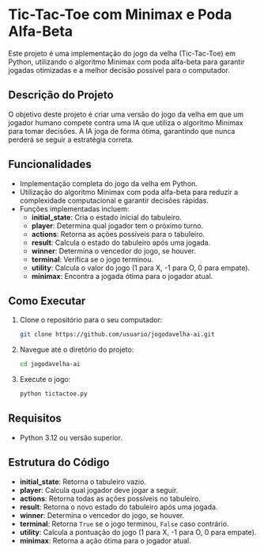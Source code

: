 # Tic-Tac-Toe com Minimax e Poda Alfa-Beta

Este projeto é uma implementação do jogo da velha (Tic-Tac-Toe) em Python, utilizando o algoritmo Minimax com poda alfa-beta para garantir jogadas otimizadas e a melhor decisão possível para o computador.

## Descrição do Projeto

O objetivo deste projeto é criar uma versão do jogo da velha em que um jogador humano compete contra uma IA que utiliza o algoritmo Minimax para tomar decisões. A IA joga de forma ótima, garantindo que nunca perderá se seguir a estratégia correta.

## Funcionalidades

- Implementação completa do jogo da velha em Python.
- Utilização do algoritmo Minimax com poda alfa-beta para reduzir a complexidade computacional e garantir decisões rápidas.
- Funções implementadas incluem:
  - **initial_state**: Cria o estado inicial do tabuleiro.
  - **player**: Determina qual jogador tem o próximo turno.
  - **actions**: Retorna as ações possíveis para o tabuleiro.
  - **result**: Calcula o estado do tabuleiro após uma jogada.
  - **winner**: Determina o vencedor do jogo, se houver.
  - **terminal**: Verifica se o jogo terminou.
  - **utility**: Calcula o valor do jogo (1 para X, -1 para O, 0 para empate).
  - **minimax**: Encontra a jogada ótima para o jogador atual.

## Como Executar

1. Clone o repositório para o seu computador:
   ```bash
   git clone https://github.com/usuario/jogodavelha-ai.git
   ```
2. Navegue até o diretório do projeto:
   ```bash
   cd jogodavelha-ai
   ```
3. Execute o jogo:
   ```bash
   python tictactoe.py
   ```

## Requisitos

- Python 3.12 ou versão superior.

## Estrutura do Código

- **initial_state**: Retorna o tabuleiro vazio.
- **player**: Calcula qual jogador deve jogar a seguir.
- **actions**: Retorna todas as ações possíveis no tabuleiro.
- **result**: Retorna o novo estado do tabuleiro após uma jogada.
- **winner**: Determina o vencedor do jogo, se houver.
- **terminal**: Retorna `True` se o jogo terminou, `False` caso contrário.
- **utility**: Calcula a pontuação do jogo (1 para X, -1 para O, 0 para empate).
- **minimax**: Retorna a ação ótima para o jogador atual.
